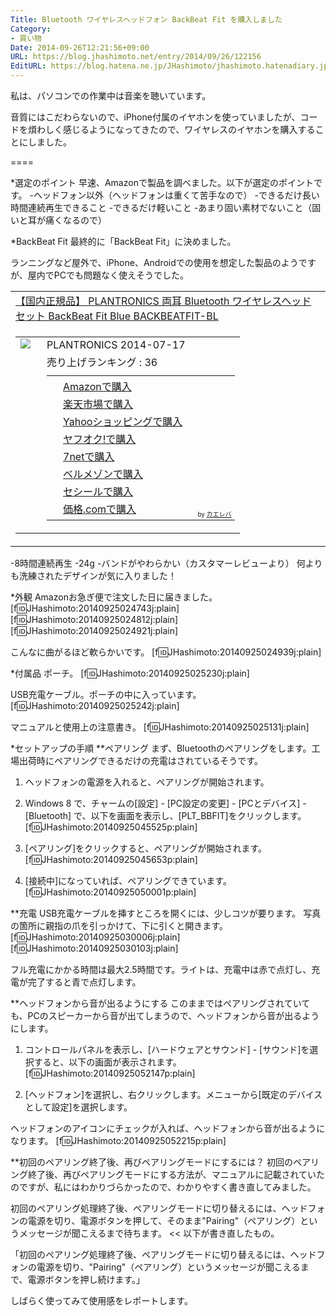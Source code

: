 ```yaml
---
Title: Bluetooth ワイヤレスヘッドフォン BackBeat Fit を購入しました
Category:
- 買い物
Date: 2014-09-26T12:21:56+09:00
URL: https://blog.jhashimoto.net/entry/2014/09/26/122156
EditURL: https://blog.hatena.ne.jp/JHashimoto/jhashimoto.hatenadiary.jp/atom/entry/12921228815733576993
---
```


私は、パソコンでの作業中は音楽を聴いています。

音質にはこだわらないので、iPhone付属のイヤホンを使っていましたが、コードを煩わしく感じるようになってきたので、ワイヤレスのイヤホンを購入することにしました。

====

*選定のポイント
早速、Amazonで製品を調べました。以下が選定のポイントです。
-ヘッドフォン以外（ヘッドフォンは重くて苦手なので）
-できるだけ長い時間連続再生できること
-できるだけ軽いこと
-あまり固い素材でないこと（固いと耳が痛くなるので）

*BackBeat Fit
最終的に「BackBeat Fit」に決めました。

ランニングなど屋外で、iPhone、Androidでの使用を想定した製品のようですが、屋内でPCでも問題なく使えそうでした。

<table  border="0" cellpadding="5" style="border:none"><tr><td style="border:none;text-align:left"><a href="http://c.af.moshimo.com/af/c/click?a_id=119719&p_id=170&pc_id=185&pl_id=4062&s_v=b5Rz2P0601xu&url=http%3A%2F%2Fwww.amazon.co.jp%2Fexec%2Fobidos%2FASIN%2FB00LIZD8N2%2Fref%3Dnosim" rel="nofollow" target="_blank" target="_top">【国内正規品】 PLANTRONICS 両耳 Bluetooth ワイヤレスヘッドセット BackBeat Fit Blue BACKBEATFIT-BL</a></td></tr><tr><td style="border:none"><table  border="0" cellpadding="0" style="border:none"><tr><td valign="top" style="border:none;"><a href="http://c.af.moshimo.com/af/c/click?a_id=119719&p_id=170&pc_id=185&pl_id=4062&s_v=b5Rz2P0601xu&url=http%3A%2F%2Fwww.amazon.co.jp%2Fexec%2Fobidos%2FASIN%2FB00LIZD8N2%2Fref%3Dnosim" rel="nofollow" target="_blank" target="_top"><img src="http://ecx.images-amazon.com/images/I/41X2bRMl%2BjL._SL160_.jpg" border="0" style="margin-right:10px" /></a></td><td valign="top" style="border:none;text-align:left"><div class="kaerebalink-detail" style="margin-bottom:5px;"> PLANTRONICS 2014-07-17</div><div class="kaerebalink-salesranking" style="margin-bottom:5px">売り上げランキング : 36</div><table style="border:none;margin-top:10px"><tr><td style="border:none;text-align:left;"><div class="shoplinkamazon" style="margin-right:5px;background: url('http://img.yomereba.com/kl.gif') 0 0 no-repeat;padding: 2px 0 2px 18px;white-space: nowrap;"><a href="http://c.af.moshimo.com/af/c/click?a_id=119719&p_id=170&pc_id=185&pl_id=4062&s_v=b5Rz2P0601xu&url=http%3A%2F%2Fwww.amazon.co.jp%2Fgp%2Fsearch%3Fkeywords%3D%2583%258F%2583C%2583%2584%2583%258C%2583X%2583w%2583b%2583h%2583Z%2583b%2583g%26__mk_ja_JP%3D%2583J%2583%255E%2583J%2583i" rel="nofollow" target="_blank" >Amazonで購入</a></div><div class="shoplinkrakuten" style="margin-right:5px;background: url('http://img.yomereba.com/kl.gif') 0 -50px no-repeat;padding: 2px 0 2px 18px;white-space: nowrap;"><a href="http://c.af.moshimo.com/af/c/click?a_id=119718&p_id=54&pc_id=54&pl_id=616&s_v=b5Rz2P0601xu&url=http%3A%2F%2Fsearch.rakuten.co.jp%2Fsearch%2Fmall%2F%25E3%2583%25AF%25E3%2582%25A4%25E3%2583%25A4%25E3%2583%25AC%25E3%2582%25B9%25E3%2583%2598%25E3%2583%2583%25E3%2583%2589%25E3%2582%25BB%25E3%2583%2583%25E3%2583%2588%2F-%2Ff.1-p.1-s.1-sf.0-st.A-v.2%3Fx%3D0" rel="nofollow" target="_blank" title="楽天市場" >楽天市場で購入</a></div><div class="shoplinkyahoo" style="margin-right:5px;background: url('http://img.yomereba.com/kl.gif') 0 -150px no-repeat;padding: 2px 0 2px 18px;white-space: nowrap;"><a href="http://ck.jp.ap.valuecommerce.com/servlet/referral?sid=3107559&pid=882436918&vc_url=http%3A%2F%2Fshopping.search.yahoo.co.jp%2Fsearch%3FuIv%3Don%26ei%3DUTF-8%26tab_ex%3Dcommerce%26slider%3D0%26va%3D%25E3%2583%25AF%25E3%2582%25A4%25E3%2583%25A4%25E3%2583%25AC%25E3%2582%25B9%25E3%2583%2598%25E3%2583%2583%25E3%2583%2589%25E3%2582%25BB%25E3%2583%2583%25E3%2583%2588" rel="nofollow"  target="_blank" title="Yahooショッピング" >Yahooショッピングで購入<img src="http://ad.jp.ap.valuecommerce.com/servlet/gifbanner?sid=3107559&pid=882436918" height="1" width="1" border="0"></a></div><div class="shoplinkyahooAuc" style="margin-right:5px;background: url('http://img.yomereba.com/kl.gif') 0 -150px no-repeat;padding: 2px 0 2px 18px;white-space: nowrap;"><a href="http://ck.jp.ap.valuecommerce.com/servlet/referral?sid=3107559&pid=882436926&vc_url=http%3A%2F%2Fauctions.search.yahoo.co.jp%2Fsearch%3Fvo%3D%26ve%3D%26auccat%3D0%26aucminprice%3D%26aucmaxprice%3D%26aucmin_bidorbuy_price%3D%26aucmax_bidorbuy_price%3D%26loc_cd%3D0%26abatch%3D0%26istatus%3D0%26filtered%3D1%26ei%3DUTF-8%26tab_ex%3Dcommerce%26va%3D%25E3%2583%25AF%25E3%2582%25A4%25E3%2583%25A4%25E3%2583%25AC%25E3%2582%25B9%25E3%2583%2598%25E3%2583%2583%25E3%2583%2589%25E3%2582%25BB%25E3%2583%2583%25E3%2583%2588" rel="nofollow"  target="_blank" title="ヤフオク!" >ヤフオク!で購入<img src="http://ad.jp.ap.valuecommerce.com/servlet/gifbanner?sid=3107559&pid=882436926" height="1" width="1" border="0"></a></div><div class="shoplinkseven" style="margin-right:5px;background: url('http://img.yomereba.com/kl.gif') 0 -100px no-repeat;padding: 2px 0 2px 18px;white-space: nowrap;"><a href="http://px.a8.net/svt/ejp?a8mat=2BEXC1+3VBGC2+2N1Y+BWGDT&a8ejpredirect=http%3A%2F%2Fwww.7netshopping.jp%2Frelay%2Faffiliate%2FAnotherCompanyEntrance%2F%3FA8_PID%3Ds00000012319001%26VIEW_URL%3Dhttp%253A%252F%252Fwww.7netshopping.jp%252Fall%252Fsearch_result%252F-%252Fbprice%252Foff%252Fsort%252F0%252Fkword_in%252F%2525E3%252583%2525AF%2525E3%252582%2525A4%2525E3%252583%2525A4%2525E3%252583%2525AC%2525E3%252582%2525B9%2525E3%252583%252598%2525E3%252583%252583%2525E3%252583%252589%2525E3%252582%2525BB%2525E3%252583%252583%2525E3%252583%252588%252FallGoods%252Fon%252Fsubmit.x%252F30%252Fdisp_result%252F1%252Fsubmit.y%252F9%252Fprvlg%252Foff%252Fnobuy%252Fon%252FsetProduct%252Foff%252Foop%252Fon%252Fctgy%252Fall%252FfromKeywordSearch%252Ftrue" rel="nofollow" target="_blank" title="セブンネットショッピング" >7netで購入</a></div><div class="shoplinkbellemaison" style="margin-right:5px;background: url('http://img.yomereba.com/kl2.gif') 0 -50px no-repeat;padding: 2px 0 2px 18px;white-space: nowrap;"><a href="http://click.linksynergy.com/fs-bin/click?id=L1Lv9VLjy1k&subid=&offerid=47523.1&type=10&tmpid=1237&RD_PARM1=http%253A%252F%252Fwww.bellemaison.jp%252Fep%252Fsrvlt%252FEPFB00%252FEPFB0024%252FdHdExtSrchProc%253FBELN_SHOP_KBN%253D100%2526KNSK_CTGR_TI%253Dall%2526KNSK_ACT_KBN%253D0%2526KEYWORD%253D%252583%25258F%252583C%252583%252584%252583%25258C%252583X%252583w%252583b%252583h%252583Z%252583b%252583g" rel="nofollow" target="_blank" title="ベルメゾン" >ベルメゾンで購入</a></div><div class="shoplinkcecile" style="margin-right:5px;background: url('http://img.yomereba.com/kl2.gif') 0 0 no-repeat;padding: 2px 0 2px 18px;white-space: nowrap;"><a href="http://click.linksynergy.com/fs-bin/click?id=L1Lv9VLjy1k&subid=&offerid=101174.1&type=10&tmpid=1355&RD_PARM1=http%253A%252F%252Fwww.cecile.co.jp%252FPage%252FCmdtyInfo%252FSearch%252FResult.aspx%253Fb%253D%252583%25258F%252583C%252583%252584%252583%25258C%252583X%252583w%252583b%252583h%252583Z%252583b%252583g" rel="nofollow" target="_blank" title="cecile" >セシールで購入</a></div><div class="shoplinkkakakucom" style="margin-right:5px;background: url('http://img.yomereba.com/kl2.gif') 0 -100px no-repeat;padding: 2px 0 2px 18px;white-space: nowrap;"><a href="http://kakaku.com/search_results/%83%8F%83C%83%84%83%8C%83X%83w%83b%83h%83Z%83b%83g/" rel="nofollow" target="_blank" title="kakakucom" >価格.comで購入</a></div></td><td style="vertical-align:bottom;padding-left:10px;font-size:x-small;border:none">by <a href="http://kaereba.com" rel="nofollow" target="_blank">カエレバ</a></td></tr></table></td></tr></table></td></tr></table>

-8時間連続再生
-24g
-バンドがやわらかい（カスタマーレビューより）
何よりも洗練されたデザインが気に入りました！

*外観
Amazonお急ぎ便で注文した日に届きました。
[f:id:JHashimoto:20140925024743j:plain]
[f:id:JHashimoto:20140925024812j:plain]
[f:id:JHashimoto:20140925024921j:plain]

こんなに曲がるほど軟らかいです。
[f:id:JHashimoto:20140925024939j:plain]

*付属品
ポーチ。
[f:id:JHashimoto:20140925025230j:plain]

USB充電ケーブル。ポーチの中に入っています。
[f:id:JHashimoto:20140925025242j:plain]

マニュアルと使用上の注意書き。
[f:id:JHashimoto:20140925025131j:plain]

*セットアップの手順
**ペアリング
まず、Bluetoothのペアリングをします。工場出荷時にペアリングできるだけの充電はされているそうです。

1. ヘッドフォンの電源を入れると、ペアリングが開始されます。

2. Windows 8 で、チャームの[設定] - [PC設定の変更] - [PCとデバイス] - [Bluetooth] で、以下を画面を表示し、[PLT_BBFIT]をクリックします。
[f:id:JHashimoto:20140925045525p:plain]

3. [ペアリング]をクリックすると、ペアリングが開始されます。
[f:id:JHashimoto:20140925045653p:plain]

4. [接続中]になっていれば、ペアリングできています。
[f:id:JHashimoto:20140925050001p:plain]

**充電
USB充電ケーブルを挿すところを開くには、少しコツが要ります。
写真の箇所に親指の爪を引っかけて、下に引くと開きます。
[f:id:JHashimoto:20140925030006j:plain]
[f:id:JHashimoto:20140925030103j:plain]

フル充電にかかる時間は最大2.5時間です。ライトは、充電中は赤で点灯し、充電が完了すると青で点灯します。

**ヘッドフォンから音が出るようにする
このままではペアリングされていても、PCのスピーカーから音が出てしまうので、ヘッドフォンから音が出るようにします。

1. コントロールパネルを表示し、[ハードウェアとサウンド] - [サウンド]を選択すると、以下の画面が表示されます。
[f:id:JHashimoto:20140925052147p:plain]

2. [ヘッドフォン]を選択し、右クリックします。メニューから[既定のデバイスとして設定]を選択します。

ヘッドフォンのアイコンにチェックが入れば、ヘッドフォンから音が出るようになります。
[f:id:JHashimoto:20140925052215p:plain]

**初回のペアリング終了後、再びペアリングモードにするには？
初回のペアリング終了後、再びペアリングモードにする方法が、マニュアルに記載されていたのですが、私にはわかりづらかったので、わかりやすく書き直してみました。
>>
初回のペアリング処理終了後、ペアリングモードに切り替えるには、ヘッドフォンの電源を切り、電源ボタンを押して、そのまま"Pairing"（ペアリング）というメッセージが聞こえるまで待ちます。
<<
以下が書き直したもの。

「初回のペアリング処理終了後、ペアリングモードに切り替えるには、ヘッドフォンの電源を切り、"Pairing"（ペアリング）というメッセージが聞こえるまで、電源ボタンを押し続けます。」


しばらく使ってみて使用感をレポートします。

